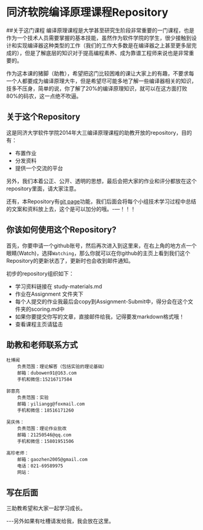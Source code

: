 同济软院编译原理课程Repository
====================

##关于这门课程
编译原理课程是大学甚至研究生阶段非常重要的一门课程，也是作为一个技术人员需要掌握的基本技能，虽然作为软件学院的学生，很少接触到设计和实现编译器这种类型的工作（我们的工作大多数是在编译器之上甚至更多层完成的），但是了解底层的知识对于提高编程素养、成为靠谱工程师来说也是非常重要的。

作为这本课的猪脚（助教），希望把这门比较困难的课让大家上的有趣，不要求每一个人都要成为编译原理大牛，但是希望尽可能多地了解一些编译器相关的知识，技多不压身，简单的说，你了解了20%的编译原理知识，就可以在这方面打败80%的码农，这一点绝不吹逼。

## 关于这个Repository

这是同济大学软件学院2014年大三编译原理课程的助教开放的repository，目的有：

* 布置作业
* 分发资料
* 提供一个交流的平台

另外，我们本着公正、公开、透明的思想，最后会把大家的作业和评分都放在这个repository里面，请大家注意。

还有，本Repository有[git page](http://blog.yiliang.me/SSE-Compiling-Course/)功能，我们后面会将每个小组技术学习过程中总结的文案和资料放上去，这个是可以加分的哦。-—！！！



## 你该如何使用这个Repository?

首先，你要申请一个github账号，然后再次进入到这里来，在右上角的地方点一个眼睛(Watch)，选择`Watching`，那么你就可以在你github的主页上看到我们这个Repository的更新状态了，更新时也会收到邮件通知。

初步的repository组织如下：

* 学习资料链接在 study-materials.md
* 作业在Assignment 文件夹下
* 每个人提交的作业我最后会copy到Assignment-Submit中，得分会在这个文件夹的scoring.md中
* 如果你要提交你写的文章，直接邮件给我，记得要发markdown格式哦！
* 查看课程主页请猛击 


## 助教和老师联系方式

```
杜博闻
	负责范围：理论解答（包括实验的理论基础）
	邮箱：dubowen91@163.com
	手机和微信:15216717584
	
郭意亮
 	负责范围：实验
 	邮箱：yiliangg@foxmail.com
 	手机和微信：18516171260
 	
吴庆伟：
	负责范围：理论作业批改
	邮箱：21250546@qq.com
	手机和微信：15801951506

高珍老师：
	邮箱：gaozhen2005@gmail.com
	电话：021-69589975
	网站：

```


## 写在后面

三助教希望和大家一起学习成长。

---另外如果有吐槽请发给我，我会放在这里。

